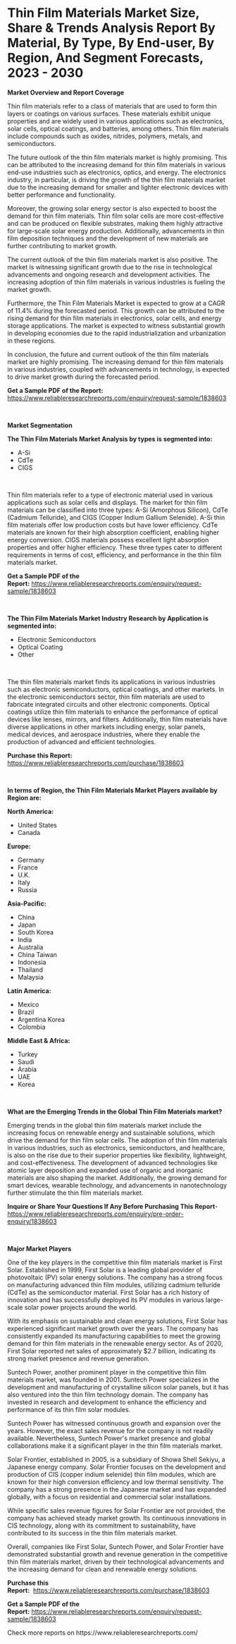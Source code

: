 <p><h1>Thin Film Materials Market Size, Share & Trends Analysis Report By Material, By Type, By End-user, By Region, And Segment Forecasts, 2023 - 2030</h1></p><p><strong>Market Overview and Report Coverage</strong></p>
<p><p>Thin film materials refer to a class of materials that are used to form thin layers or coatings on various surfaces. These materials exhibit unique properties and are widely used in various applications such as electronics, solar cells, optical coatings, and batteries, among others. Thin film materials include compounds such as oxides, nitrides, polymers, metals, and semiconductors.</p><p>The future outlook of the thin film materials market is highly promising. This can be attributed to the increasing demand for thin film materials in various end-use industries such as electronics, optics, and energy. The electronics industry, in particular, is driving the growth of the thin film materials market due to the increasing demand for smaller and lighter electronic devices with better performance and functionality.</p><p>Moreover, the growing solar energy sector is also expected to boost the demand for thin film materials. Thin film solar cells are more cost-effective and can be produced on flexible substrates, making them highly attractive for large-scale solar energy production. Additionally, advancements in thin film deposition techniques and the development of new materials are further contributing to market growth.</p><p>The current outlook of the thin film materials market is also positive. The market is witnessing significant growth due to the rise in technological advancements and ongoing research and development activities. The increasing adoption of thin film materials in various industries is fueling the market growth.</p><p>Furthermore, the Thin Film Materials Market is expected to grow at a CAGR of 11.4% during the forecasted period. This growth can be attributed to the rising demand for thin film materials in electronics, solar cells, and energy storage applications. The market is expected to witness substantial growth in developing economies due to the rapid industrialization and urbanization in these regions.</p><p>In conclusion, the future and current outlook of the thin film materials market are highly promising. The increasing demand for thin film materials in various industries, coupled with advancements in technology, is expected to drive market growth during the forecasted period.</p></p>
<p><strong>Get a Sample PDF of the Report:</strong> <a href="https://www.reliableresearchreports.com/enquiry/request-sample/1838603">https://www.reliableresearchreports.com/enquiry/request-sample/1838603</a></p>
<p>&nbsp;</p>
<p><strong>Market Segmentation</strong></p>
<p><strong>The Thin Film Materials Market Analysis by types is segmented into:</strong></p>
<p><ul><li>A-Si</li><li>CdTe</li><li>CIGS</li></ul></p>
<p>&nbsp;</p>
<p><p>Thin film materials refer to a type of electronic material used in various applications such as solar cells and displays. The market for thin film materials can be classified into three types: A-Si (Amorphous Silicon), CdTe (Cadmium Telluride), and CIGS (Copper Indium Gallium Selenide). A-Si thin film materials offer low production costs but have lower efficiency. CdTe materials are known for their high absorption coefficient, enabling higher energy conversion. CIGS materials possess excellent light absorption properties and offer higher efficiency. These three types cater to different requirements in terms of cost, efficiency, and performance in the thin film materials market.</p></p>
<p><strong>Get a Sample PDF of the Report:</strong>&nbsp;<a href="https://www.reliableresearchreports.com/enquiry/request-sample/1838603">https://www.reliableresearchreports.com/enquiry/request-sample/1838603</a></p>
<p>&nbsp;</p>
<p><strong>The Thin Film Materials Market Industry Research by Application is segmented into:</strong></p>
<p><ul><li>Electronic Semiconductors</li><li>Optical Coating</li><li>Other</li></ul></p>
<p>&nbsp;</p>
<p><p>The thin film materials market finds its applications in various industries such as electronic semiconductors, optical coatings, and other markets. In the electronic semiconductors sector, thin film materials are used to fabricate integrated circuits and other electronic components. Optical coatings utilize thin film materials to enhance the performance of optical devices like lenses, mirrors, and filters. Additionally, thin film materials have diverse applications in other markets including energy, solar panels, medical devices, and aerospace industries, where they enable the production of advanced and efficient technologies.</p></p>
<p><strong>Purchase this Report:</strong>&nbsp; <a href="https://www.reliableresearchreports.com/purchase/1838603">https://www.reliableresearchreports.com/purchase/1838603</a></p>
<p>&nbsp;</p>
<p><strong>In terms of Region, the Thin Film Materials Market Players available by Region are:</strong></p>
<p>
    <p> <strong> North America: </strong>
        <ul>
            <li>United States</li>
            <li>Canada</li>
        </ul>
        </p> 
    <p> <strong> Europe: </strong>
        <ul>
            <li>Germany</li>
            <li>France</li>
            <li>U.K.</li>
            <li>Italy</li>
            <li>Russia</li>
        </ul>
        </p> 
    <p> <strong> Asia-Pacific: </strong>
        <ul>
            <li>China</li>
            <li>Japan</li>
            <li>South Korea</li>
            <li>India</li>
            <li>Australia</li>
            <li>China Taiwan</li>
            <li>Indonesia</li>
            <li>Thailand</li>
            <li>Malaysia</li>
        </ul>
        </p> 
    <p> <strong> Latin America: </strong>
        <ul>
            <li>Mexico</li>
            <li>Brazil</li>
            <li>Argentina Korea</li>
            <li>Colombia</li>
        </ul>
        </p> 
    <p> <strong> Middle East & Africa: </strong>
        <ul>
            <li>Turkey</li>
            <li>Saudi</li>
            <li>Arabia</li>
            <li>UAE</li>
            <li>Korea</li>
        </ul>
    </p>
    </p>
<p>&nbsp;</p>
<p><strong>What are the Emerging Trends in the Global Thin Film Materials market?</strong></p>
<p><p>Emerging trends in the global thin film materials market include the increasing focus on renewable energy and sustainable solutions, which drive the demand for thin film solar cells. The adoption of thin film materials in various industries, such as electronics, semiconductors, and healthcare, is also on the rise due to their superior properties like flexibility, lightweight, and cost-effectiveness. The development of advanced technologies like atomic layer deposition and expanded use of organic and inorganic materials are also shaping the market. Additionally, the growing demand for smart devices, wearable technology, and advancements in nanotechnology further stimulate the thin film materials market.</p></p>
<p><strong>Inquire or Share Your Questions If Any Before Purchasing This Report</strong>- <a href="https://www.reliableresearchreports.com/enquiry/pre-order-enquiry/1838603">https://www.reliableresearchreports.com/enquiry/pre-order-enquiry/1838603</a></p>
<p>&nbsp;</p>
<p><strong>Major Market Players</strong></p>
<p><p>One of the key players in the competitive thin film materials market is First Solar. Established in 1999, First Solar is a leading global provider of photovoltaic (PV) solar energy solutions. The company has a strong focus on manufacturing advanced thin film modules, utilizing cadmium telluride (CdTe) as the semiconductor material. First Solar has a rich history of innovation and has successfully deployed its PV modules in various large-scale solar power projects around the world. </p><p>With its emphasis on sustainable and clean energy solutions, First Solar has experienced significant market growth over the years. The company has consistently expanded its manufacturing capabilities to meet the growing demand for thin film materials in the renewable energy sector. As of 2020, First Solar reported net sales of approximately $2.7 billion, indicating its strong market presence and revenue generation.</p><p>Suntech Power, another prominent player in the competitive thin film materials market, was founded in 2001. Suntech Power specializes in the development and manufacturing of crystalline silicon solar panels, but it has also ventured into the thin film technology domain. The company has invested in research and development to enhance the efficiency and performance of its thin film solar modules. </p><p>Suntech Power has witnessed continuous growth and expansion over the years. However, the exact sales revenue for the company is not readily available. Nevertheless, Suntech Power's market presence and global collaborations make it a significant player in the thin film materials market.</p><p>Solar Frontier, established in 2005, is a subsidiary of Showa Shell Sekiyu, a Japanese energy company. Solar Frontier focuses on the development and production of CIS (copper indium selenide) thin film modules, which are known for their high conversion efficiency and low thermal sensitivity. The company has a strong presence in the Japanese market and has expanded globally, with a focus on residential and commercial solar installations.</p><p>While specific sales revenue figures for Solar Frontier are not provided, the company has achieved steady market growth. Its continuous innovations in CIS technology, along with its commitment to sustainability, have contributed to its success in the thin film materials market.</p><p>Overall, companies like First Solar, Suntech Power, and Solar Frontier have demonstrated substantial growth and revenue generation in the competitive thin film materials market, driven by their technological advancements and the increasing demand for clean and renewable energy solutions.</p></p>
<p><strong>Purchase this Report:</strong>&nbsp;&nbsp;<a href="https://www.reliableresearchreports.com/purchase/1838603">https://www.reliableresearchreports.com/purchase/1838603</a></p>
<p></p>
<p><strong>Get a Sample PDF of the Report:</strong>&nbsp;<a href="https://www.reliableresearchreports.com/enquiry/request-sample/1838603">https://www.reliableresearchreports.com/enquiry/request-sample/1838603</a></p>
<p>Check more reports on https://www.reliableresearchreports.com/</p>